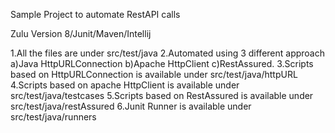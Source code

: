 Sample Project to automate RestAPI calls

Zulu Version 8/Junit/Maven/Intellij

1.All the files are under src/test/java
2.Automated using 3 different approach 
a)Java HttpURLConnection
b)Apache HttpClient
c)RestAssured.
3.Scripts based on HttpURLConnection is available under src/test/java/httpURL
4.Scripts based on apache HttpClient is available under src/test/java/testcases
5.Scripts based on RestAssured is available under src/test/java/restAssured
6.Junit Runner is available under src/test/java/runners 


